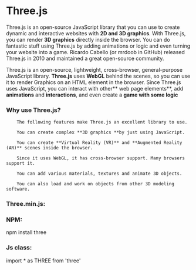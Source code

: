 # Three.js

Three.js is an open-source JavaScript library that you can use to create dynamic and interactive websites with **2D and 3D graphics**. With Three.js, you can render **3D graphics** directly inside the browser. You can do fantastic stuff using Three.js by adding animations or logic and even turning your website into a game. Ricardo Cabello (or mrdoob in GitHub) released Three.js in 2010 and maintained a great open-source community.

Three.js is an open-source, lightweight, cross-browser, general-purpose JavaScript library. **Three.js** uses **WebGL** behind the scenes, so you can use it to render Graphics on an HTML <canvas> element in the browser. Since Three.js uses JavaScript, you can interact with other** web page elements**, add **animations** and **interactions**, and even create a **game with some logic**

### Why use Three.js?

        The following features make Three.js an excellent library to use.
        
        You can create complex **3D graphics **by just using JavaScript.
        
        You can create **Virtual Reality (VR)** and **Augmented Reality (AR)** scenes inside the browser.
        
        Since it uses WebGL, it has cross-browser support. Many browsers support it.
        
        You can add various materials, textures and animate 3D objects.
        
        You can also load and work on objects from other 3D modeling software.


### Three.min.js:

<script src='/path/to/threejs.min.js'></script>

### NPM:

npm install three

### Js class:

import * as THREE from 'three'





